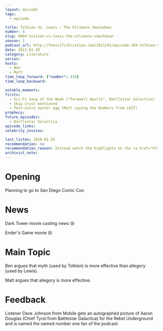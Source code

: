```yaml
---
layout: episode
tags:
  - episode

title: Tolkien Vs. Lewis – The Ultimate Smackdown
number: 4
slug: 0004-tolkien-vs-lewis-the-ultimate-smackdown
season: 1
podcast_url: http://thescifichristian.com/2011/01/episode-104-tolkien-vs-lewis-the-ultimate-smackdown/
date: 2011-01-30
category: Literature
series: 
hosts:
  - Ben
  - Matt
time_loop_forward: {"number": 435}
time_loop_backward: 

notable_moments:
firsts: 
  - Sci-Fi Song of the Week ("Farewell Apollo", Battlestar Galactica)
  - Skip Crust mentioned
  - Post-outro easter egg (Matt saying the Numbers from LOST)
prophecy: 
future_episodes: 
  - Battlestar Galactica
episode_links: 
celebrity_invites: 

last_listen: 2018-01-25
recommendation: no
recommendation_reason: Instead watch the highlights on the <a href="https://www.youtube.com/watch?v=qGIErCzLlfI">YouTube video</a>. Ben at least later regrets doing this show in a debate format; both hosts were more focused on winning than on discussion. This doesn't make it a bad episode, but it could have been better.
archivist_note: 
---
```

# Opening
Planning to go to San Diego Comic Con



# News
Dark Tower movie casting news 😢

Ender's Game movie 😢



# Main Topic
Ben argues that myth (used by Tolkien) is more effective than allegory (used by Lewis).

Matt argues that allegory is more effective.



# Feedback
Listener Dave Johnson from Mobile gets an autographed picture of Aaron Douglas (Chief Tyrol from Battlestar Galactica) for the Rebel Underground and is named the named number one fan of the podcast.